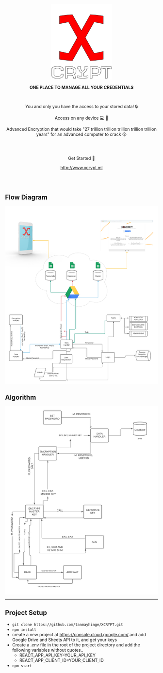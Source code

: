 <p align="center">

<img src="./public/assets/logo.png" width="200px">

</p>


<p align="center"><strong>ONE PLACE TO MANAGE ALL YOUR CREDENTIALS</strong></p>

<br>

<p align="center">You and only you have the access to your stored data! 🔒</p>
<p align="center">Access on any device 💻 📱</p>
<p align="center">Advanced Encryption that would take "27 trillion trillion trillion trillion trillion years" for an advanced computer to crack 😲</p>


<br/><br/>

<p align="center">Get Started 🏃</p>
<p align="center"><a href="http://www.xcrypt.ml">http://www.xcrypt.ml</a></p>


<br/><br/>

## Flow Diagram
<img src="./public/assets/flow.png">

## Algorithm
<img src="./public/assets/algo.png">

---

## Project Setup

- ```git clone https://github.com/tanmayhinge/XCRYPT.git```
- ```npm install```
- create a new project at https://console.cloud.google.com/ and add Google Drive and Sheets API to it, and get your keys
- Create a .env file in the root of the project directory and add the following variables without quotes..
    - REACT_APP_API_KEY=YOUR_API_KEY
    - REACT_APP_CLIENT_ID=YOUR_CLIENT_ID
- ```npm start``` 